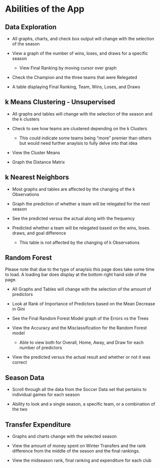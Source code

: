 
# Abilities of the App

## Data Exploration

  - All graphs, charts, and check box output will change with the
    selection of the season

  - View a graph of the number of wins, loses, and draws for a specific
    season
    
      - View Final Ranking by moving cursor over graph

  - Check the Champion and the three teams that were Relegated

  - A table displaying Final Ranking, Team, Wins, Loses, and Draws

## k Means Clustering - Unsupervised

  - All graphs and tables will change with the selection of the season
    and the k clusters

  - Check to see how teams are clustered depending on the k Clusters
    
      - This could indicate some teams being “more” premier than others
        but would need further anaylsis to fully delve into that idea

  - View the Cluster Means

  - Graph the Distance Matrix

## k Nearest Neighbors

  - Most graphs and tables are affected by the changing of the k
    Observations

  - Graph the prediction of whether a team will be relegated for the
    next season

  - See the predicted versus the actual along with the frequency

  - Predicted whether a team will be relegated based on the wins, loses.
    draws, and goal difference
    
      - This table is not affected by the changing of k Observations

## Random Forest

Please note that due to the type of anaylsis this page does take some
time to load. A loading bar does display at the bottom right hand side
of the page.

  - All Graphs and Tables will change with the selection of the amount
    of predictors

  - Look at Rank of Importance of Predictors based on the Mean Decrease
    in Gini

  - See the Final Random Forest Model graph of the Errors vs the Trees

  - View the Accuracy and the Misclassification for the Random Forest
    model
    
      - Able to view both for Overall, Home, Away, and Draw for each
        number of predictors

  - View the predicted versus the actual result and whether or not it
    was correct

## Season Data

  - Scroll through all the data from the Soccer Data set that pertains
    to individual games for each season

  - Ability to look and a single season, a specific team, or a
    combination of the two

## Transfer Expenditure

  - Graphs and charts change with the selected season

  - View the amount of money spent on Winter Transfers and the rank
    difference from the middle of the season and the final rankings.

  - View the midseason rank, final ranking and expenditure for each club
